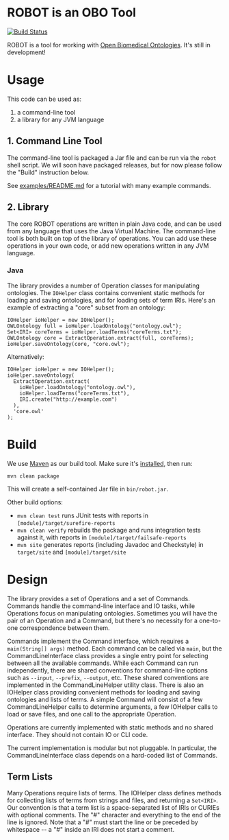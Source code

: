 # ROBOT is an OBO Tool

[![Build Status](https://travis-ci.org/ontodev/robot-experimental.svg?branch=master)](https://travis-ci.org/ontodev/robot)

ROBOT is a tool for working with [Open Biomedical Ontologies](http://obofoundry.org). It's still in development!


# Usage

This code can be used as:

1. a command-line tool
2. a library for any JVM language


## 1. Command Line Tool

The command-line tool is packaged a Jar file and can be run via the `robot` shell script. We will soon have packaged releases, but for now please follow the "Build" instruction below.

See [examples/README.md](https://github.com/ontodev/robot/tree/master/examples/README.md) for a tutorial with many example commands.


## 2. Library

The core ROBOT operations are written in plain Java code, and can be used from any language that uses the Java Virtual Machine. The command-line tool is both built on top of the library of operations. You can add use these operations in your own code, or add new operations written in any JVM language.


### Java

The library provides a number of Operation classes for manipulating ontologies. The `IOHelper` class contains convenient static methods for loading and saving ontologies, and for loading sets of term IRIs. Here's an example of extracting a "core" subset from an ontology:

    IOHelper ioHelper = new IOHelper();
    OWLOntology full = ioHelper.loadOntology("ontology.owl");
    Set<IRI> coreTerms = ioHelper.loadTerms("coreTerms.txt");
    OWLOntology core = ExtractOperation.extract(full, coreTerms);
    ioHelper.saveOntology(core, "core.owl");

Alternatively:

    IOHelper ioHelper = new IOHelper();
    ioHelper.saveOntology(
      ExtractOperation.extract(
        ioHelper.loadOntology("ontology.owl"),
        ioHelper.loadTerms("coreTerms.txt"),
        IRI.create("http://example.com")
      ),
      'core.owl'
    );


# Build

We use [Maven](http://maven.apache.org) as our build tool. Make sure it's [installed](http://maven.apache.org/download.cgi), then run:

    mvn clean package

This will create a self-contained Jar file in `bin/robot.jar`.

Other build options:

- `mvn clean test` runs JUnit tests with reports in `[module]/target/surefire-reports`
- `mvn clean verify` rebuilds the package and runs integration tests against it, with reports in `[module]/target/failsafe-reports`
- `mvn site` generates reports (including Javadoc and Checkstyle) in `target/site` and `[module]/target/site`


# Design

The library provides a set of Operations and a set of Commands. Commands handle the command-line interface and IO tasks, while Operations focus on manipulating ontologies. Sometimes you will have the pair of an Operation and a Command, but there's no necessity for a one-to-one correspondence between them.

Commands implement the Command interface, which requires a `main(String[] args)` method. Each command can be called via `main`, but the CommandLineInterface class provides a single entry point for selecting between all the available commands. While each Command can run independently, there are shared conventions for command-line options such as `--input`, `--prefix`, `--output`, etc. These shared conventions are implemented in the CommandLineHelper utility class. There is also an IOHelper class providing convenient methods for loading and saving ontologies and lists of terms. A simple Command will consist of a few CommandLineHelper calls to determine arguments, a few IOHelper calls to load or save files, and one call to the appropriate Operation.

Operations are currently implemented with static methods and no shared interface. They should not contain IO or CLI code.

The current implementation is modular but not pluggable. In particular, the CommandLineInterface class depends on a hard-coded list of Commands.


## Term Lists

Many Operations require lists of terms. The IOHelper class defines methods for collecting lists of terms from strings and files, and returning a `Set<IRI>`. Our convention is that a term list is a space-separated list of IRIs or CURIEs with optional comments. The "#" character and everything to the end of the line is ignored. Note that a "#" must start the line or be preceded by whitespace -- a "#" inside an IRI does not start a comment.

